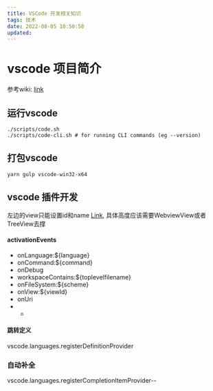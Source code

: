 ```yaml
---
title: VSCode 开发相关知识
tags: 技术
date: 2022-08-05 10:50:58
updated:
---
```

# vscode 项目简介

参考wiki: [link](https://github.com/microsoft/vscode/wiki/How-to-Contribute?_blank)

## 运行vscode
```shell
./scripts/code.sh
./scripts/code-cli.sh # for running CLI commands (eg --version)
```

## 打包vscode
```shell
yarn gulp vscode-win32-x64
```

## vscode 插件开发

左边的view只能设置id和name [Link](https://code.visualstudio.com/api/references/contribution-points#contributes.views), 具体高度应该需要WebviewView或者TreeView去撑

#### activationEvents
- onLanguage:${language}
- onCommand:${command}
- onDebug
- workspaceContains:${toplevelfilename}
- onFileSystem:${scheme}
- onView:${viewId}
- onUri
- *

#### 跳转定义
vscode.languages.registerDefinitionProvider

### 自动补全
vscode.languages.registerCompletionItemProvider--
